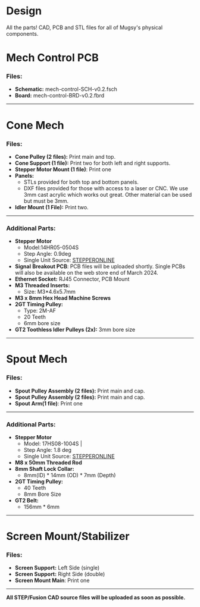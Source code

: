 # Design
All the parts! CAD, PCB and STL files for all of Mugsy's physical components. 

# Mech Control PCB
### Files:
* ****Schematic:**** mech-control-SCH-v0.2.fsch
* ****Board:**** mech-control-BRD-v0.2.fbrd
- - -

# Cone Mech
### Files:
* **Cone Pulley (2 files):** Print main and top.
* **Cone Support (1 file):** Print two for both left and right supports.
* **Stepper Motor Mount (1 file)**: Print one
* **Panels:** 
  * STLs provided for both top and bottom panels.
  * DXF files provided for those with access to a laser or CNC. We use 3mm cast acrylic which works out great. Other material can be used but must be 3mm. 
* **Idler Mount (1 File):** Print two.
- - -
### Additional Parts:
* **Stepper Motor**
  * Model:14HR05-0504S
  * Step Angle: 0.9deg
  * Single Unit Source: [STEPPERONLINE](https://www.omc-stepperonline.com/round-nema-14-bipolar-0-9deg-7ncm-9-91oz-in-0-5a-8-5v-36x12mm-4-wires-14hr05-0504s)
* **Signal** **Breakout PCB**: PCB files will be uploaded shortly. Single PCBs will also be available on the web store end of March 2024. 
* **Ethernet Socket:** RJ45 Connector, PCB Mount
* **M3 Threaded Inserts:**
  * Size: M3*4.6x5.7mm
* **M3 x 8mm Hex Head Machine Screws**
* **2GT Timing Pulley:** 
  * Type: 2M-AF
  * 20 Teeth
  * 6mm bore size
* **GT2 Toothless  Idler Pulleys (2x):** 3mm bore size
- - -
# Spout Mech
### Files:
* ****Spout Pulley Assembly (2 files):**** Print main and cap.
* ****Spout Pulley Assembly (2 files):**** Print main and cap.
* ****Spout Arm(1 file)****: Print one
- - -
### Additional Parts:
* ****Stepper Motor****
  * Model: 17HS08-1004S |
  * Step Angle: 1.8 deg
  * Single Unit Source: [STEPPERONLINE](https://www.omc-stepperonline.com/nema-17-bipolar-1-8deg-16ncm-22-6oz-in-1a-3-7v-42x42x20mm-4-wires-17hs08-1004s)
* ****M8 x 50mm Threaded Rod****
* ****8mm Shaft Lock Collar:**** 
  * 8mm(ID) * 14mm (OD) * 7mm (Depth)
* ****2GT Timing Pulley:****
  * 40 Teeth 
  * 8mm Bore Size
* ****GT2 Belt:**** 
  * 156mm * 6mm
- - -
# Screen Mount/Stabilizer
### Files:
* ****Screen Support:**** Left Side (single)
* ****Screen Support:**** Right Side (double)
* ****Screen Mount Main****: Print one
- - -
****All STEP/Fusion CAD source files will be uploaded as soon as possible.**** 
